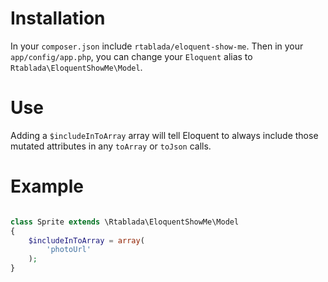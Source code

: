 Installation
========================

In your `composer.json` include `rtablada/eloquent-show-me`. Then in your `app/config/app.php`, you can change your `Eloquent` alias to `Rtablada\EloquentShowMe\Model`.

Use
========================

Adding a `$includeInToArray` array will tell Eloquent to always include those mutated attributes in any `toArray` or `toJson` calls.


Example
========================

```php

class Sprite extends \Rtablada\EloquentShowMe\Model
{
	$includeInToArray = array(
		'photoUrl'
	);
}
